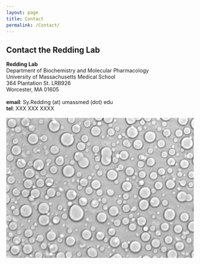 ```yaml
---
layout: page
title: Contact
permalink: /Contact/
---
```

<h2>Contact the Redding Lab</h2>
<div class="container">
    <div class="row">
        <div class="col-md-7">
            <b>Redding Lab</b> <br>
            Department of Biochemistry and Molecular Pharmacology  <br>
            University of Massachusetts Medical School <br>
            364 Plantation St. LRB926 <br>
            Worcester, MA 01605 <br><br>
        </div>
        <div class="col-md-5">
            <b>email</b>: Sy.Redding (at) umassmed (dot) edu <br>
            <b>tel</b>: XXX XXX XXXX <br>
            <br>
        </div>
    </div>
</div>
<div>
<img class="img-fluid" src="/static/img/contact/drops.jpg" alt="xx">

</div>

